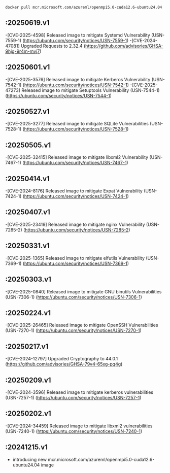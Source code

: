 `docker pull mcr.microsoft.com/azureml/openmpi5.0-cuda12.6-ubuntu24.04`

:20250619.v1
---------
-[CVE-2025-4598] Released image to mitigate Systemd Vulnerability (USN-7559-1) (https://ubuntu.com/security/notices/USN-7559-1)
-[CVE-2024-47081] Upgraded Requests to 2.32.4 (https://github.com/advisories/GHSA-9hjg-9r4m-mvj7)

:20250601.v1
---------
-[CVE-2025-3576] Released image to mitigate Kerberos Vulnerability (USN-7542-1) (https://ubuntu.com/security/notices/USN-7542-1)
-[CVE-2025-47273] Released image to mitigate Setuptools Vulnerability (USN-7544-1) (https://ubuntu.com/security/notices/USN-7544-1)

:20250527.v1
----------
-[CVE-2025-3277] Released image to mitigate SQLite Vulnerabilities (USN-7528-1) (https://ubuntu.com/security/notices/USN-7528-1)

:20250505.v1
----------
-[CVE-2025-32415] Released image to mitigate libxml2 Vulnerability (USN-7467-1) (https://ubuntu.com/security/notices/USN-7467-1)

:20250414.v1
----------
-[CVE-2024-8176] Released image to mitigate Expat Vulnerability (USN-7424-1) (https://ubuntu.com/security/notices/USN-7424-1)

:20250407.v1
----------
-[CVE-2025-23419] Released image to mitigate nginx Vulnerability (USN-7285-2) (https://ubuntu.com/security/notices/USN-7285-2)

:20250331.v1
----------
-[CVE-2025-1365] Released image to mitigate elfutils Vulnerability (USN-7369-1) (https://ubuntu.com/security/notices/USN-7369-1)

:20250303.v1
----------
-[CVE-2025-0840] Released image to mitigate GNU binutils Vulnerabilities (USN-7306-1) (https://ubuntu.com/security/notices/USN-7306-1)

:20250224.v1 
-----------
-[CVE-2025-26465] Released image to mitigate OpenSSH Vulnerabilities (USN-7270-1) (https://ubuntu.com/security/notices/USN-7270-1)

:20250217.v1
----------
-[CVE-2024-12797] Upgraded Cryptography to 44.0.1 (https://github.com/advisories/GHSA-79v4-65xg-pq4g)

:20250209.v1
-----------
-[CVE-2024-3596] Released image to mitigate kerberos vulnerabilities (USN-7257-1) (https://ubuntu.com/security/notices/USN-7257-1)

:20250202.v1
-----------
-[CVE-2024-34459] Released image to mitigate libxml2 vulnerabilities (USN-7240-1) (https://ubuntu.com/security/notices/USN-7240-1)
 
:20241215.v1
-----------
- introducing new mcr.microsoft.com/azureml/openmpi5.0-cuda12.6-ubuntu24.04 image 
